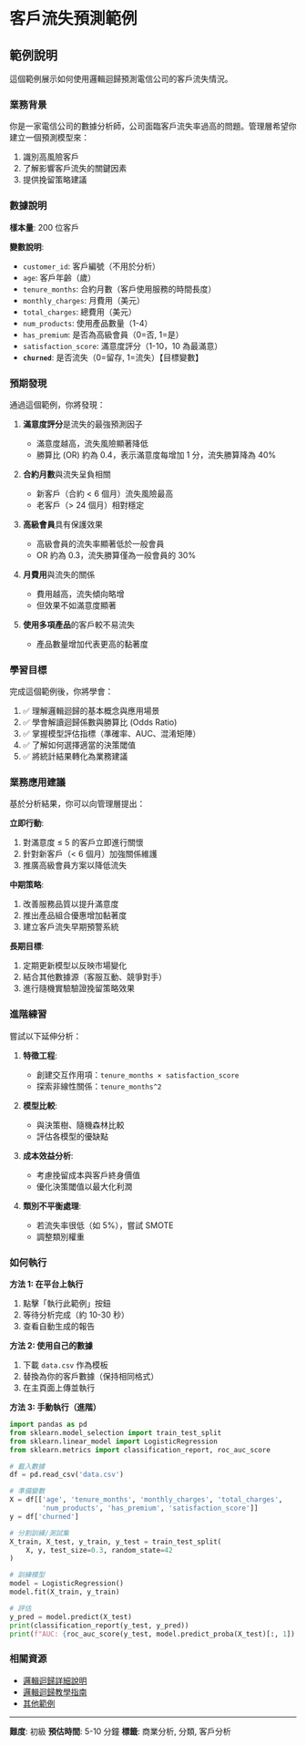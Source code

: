 # 客戶流失預測範例

## 範例說明

這個範例展示如何使用邏輯迴歸預測電信公司的客戶流失情況。

### 業務背景

你是一家電信公司的數據分析師，公司面臨客戶流失率過高的問題。管理層希望你建立一個預測模型來：
1. 識別高風險客戶
2. 了解影響客戶流失的關鍵因素
3. 提供挽留策略建議

### 數據說明

**樣本量**: 200 位客戶

**變數說明**:
- `customer_id`: 客戶編號（不用於分析）
- `age`: 客戶年齡（歲）
- `tenure_months`: 合約月數（客戶使用服務的時間長度）
- `monthly_charges`: 月費用（美元）
- `total_charges`: 總費用（美元）
- `num_products`: 使用產品數量（1-4）
- `has_premium`: 是否為高級會員（0=否, 1=是）
- `satisfaction_score`: 滿意度評分（1-10，10 為最滿意）
- **`churned`**: 是否流失（0=留存, 1=流失）【目標變數】

### 預期發現

通過這個範例，你將發現：

1. **滿意度評分**是流失的最強預測因子
   - 滿意度越高，流失風險顯著降低
   - 勝算比 (OR) 約為 0.4，表示滿意度每增加 1 分，流失勝算降為 40%

2. **合約月數**與流失呈負相關
   - 新客戶（合約 < 6 個月）流失風險最高
   - 老客戶（> 24 個月）相對穩定

3. **高級會員**具有保護效果
   - 高級會員的流失率顯著低於一般會員
   - OR 約為 0.3，流失勝算僅為一般會員的 30%

4. **月費用**與流失的關係
   - 費用越高，流失傾向略增
   - 但效果不如滿意度顯著

5. **使用多項產品**的客戶較不易流失
   - 產品數量增加代表更高的黏著度

### 學習目標

完成這個範例後，你將學會：

1. ✅ 理解邏輯迴歸的基本概念與應用場景
2. ✅ 學會解讀迴歸係數與勝算比 (Odds Ratio)
3. ✅ 掌握模型評估指標（準確率、AUC、混淆矩陣）
4. ✅ 了解如何選擇適當的決策閾值
5. ✅ 將統計結果轉化為業務建議

### 業務應用建議

基於分析結果，你可以向管理層提出：

**立即行動**:
1. 對滿意度 ≤ 5 的客戶立即進行關懷
2. 針對新客戶（< 6 個月）加強關係維護
3. 推廣高級會員方案以降低流失

**中期策略**:
1. 改善服務品質以提升滿意度
2. 推出產品組合優惠增加黏著度
3. 建立客戶流失早期預警系統

**長期目標**:
1. 定期更新模型以反映市場變化
2. 結合其他數據源（客服互動、競爭對手）
3. 進行隨機實驗驗證挽留策略效果

### 進階練習

嘗試以下延伸分析：

1. **特徵工程**:
   - 創建交互作用項：`tenure_months × satisfaction_score`
   - 探索非線性關係：`tenure_months^2`

2. **模型比較**:
   - 與決策樹、隨機森林比較
   - 評估各模型的優缺點

3. **成本效益分析**:
   - 考慮挽留成本與客戶終身價值
   - 優化決策閾值以最大化利潤

4. **類別不平衡處理**:
   - 若流失率很低（如 5%），嘗試 SMOTE
   - 調整類別權重

### 如何執行

**方法 1: 在平台上執行**
1. 點擊「執行此範例」按鈕
2. 等待分析完成（約 10-30 秒）
3. 查看自動生成的報告

**方法 2: 使用自己的數據**
1. 下載 `data.csv` 作為模板
2. 替換為你的客戶數據（保持相同格式）
3. 在主頁面上傳並執行

**方法 3: 手動執行（進階）**
```python
import pandas as pd
from sklearn.model_selection import train_test_split
from sklearn.linear_model import LogisticRegression
from sklearn.metrics import classification_report, roc_auc_score

# 載入數據
df = pd.read_csv('data.csv')

# 準備變數
X = df[['age', 'tenure_months', 'monthly_charges', 'total_charges',
        'num_products', 'has_premium', 'satisfaction_score']]
y = df['churned']

# 分割訓練/測試集
X_train, X_test, y_train, y_test = train_test_split(
    X, y, test_size=0.3, random_state=42
)

# 訓練模型
model = LogisticRegression()
model.fit(X_train, y_train)

# 評估
y_pred = model.predict(X_test)
print(classification_report(y_test, y_pred))
print(f"AUC: {roc_auc_score(y_test, model.predict_proba(X_test)[:, 1]):.3f}")
```

### 相關資源

- [邏輯迴歸詳細說明](../../description.md)
- [邏輯迴歸教學指南](../../tutorial.md)
- [其他範例](../)

---

**難度**: 初級
**預估時間**: 5-10 分鐘
**標籤**: 商業分析, 分類, 客戶分析
